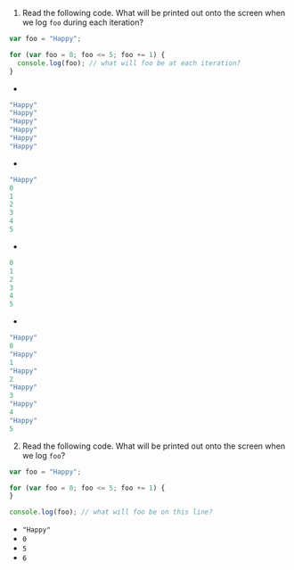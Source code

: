 1. Read the following code. What will be printed out onto the screen when we log `foo` during each iteration?

```js
var foo = "Happy";

for (var foo = 0; foo <= 5; foo += 1) {
  console.log(foo); // what will foo be at each iteration?
}
```

+
```js
"Happy"
"Happy"
"Happy"
"Happy"
"Happy"
"Happy"
```
+
```js
"Happy"
0
1
2
3
4
5
```
+
```js
0
1
2
3
4
5
```
+
```js
"Happy"
0
"Happy"
1
"Happy"
2
"Happy"
3
"Happy"
4
"Happy"
5
```

2. Read the following code. What will be printed out onto the screen when we log `foo`?

```js
var foo = "Happy";

for (var foo = 0; foo <= 5; foo += 1) {
}

console.log(foo); // what will foo be on this line?
```

+ `"Happy"`
+ `0`
+ `5`
+ `6`
